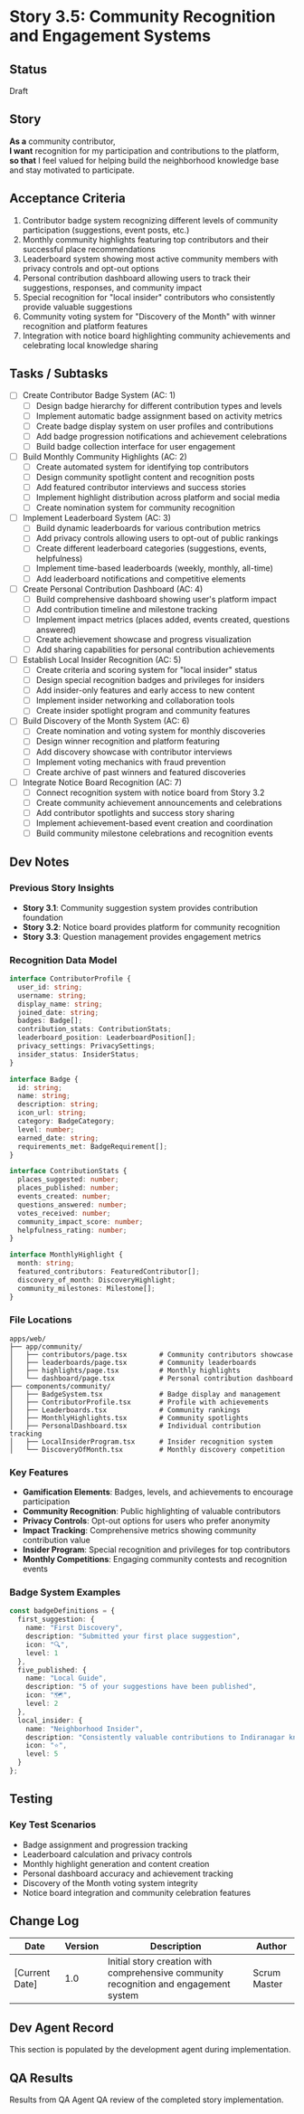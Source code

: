# Story 3.5: Community Recognition and Engagement Systems

## Status
Draft

## Story
**As a** community contributor,  
**I want** recognition for my participation and contributions to the platform,  
**so that** I feel valued for helping build the neighborhood knowledge base and stay motivated to participate.

## Acceptance Criteria

1. Contributor badge system recognizing different levels of community participation (suggestions, event posts, etc.)
2. Monthly community highlights featuring top contributors and their successful place recommendations
3. Leaderboard system showing most active community members with privacy controls and opt-out options
4. Personal contribution dashboard allowing users to track their suggestions, responses, and community impact
5. Special recognition for "local insider" contributors who consistently provide valuable suggestions
6. Community voting system for "Discovery of the Month" with winner recognition and platform features
7. Integration with notice board highlighting community achievements and celebrating local knowledge sharing

## Tasks / Subtasks

- [ ] Create Contributor Badge System (AC: 1)
  - [ ] Design badge hierarchy for different contribution types and levels
  - [ ] Implement automatic badge assignment based on activity metrics
  - [ ] Create badge display system on user profiles and contributions
  - [ ] Add badge progression notifications and achievement celebrations
  - [ ] Build badge collection interface for user engagement

- [ ] Build Monthly Community Highlights (AC: 2)
  - [ ] Create automated system for identifying top contributors
  - [ ] Design community spotlight content and recognition posts
  - [ ] Add featured contributor interviews and success stories
  - [ ] Implement highlight distribution across platform and social media
  - [ ] Create nomination system for community recognition

- [ ] Implement Leaderboard System (AC: 3)
  - [ ] Build dynamic leaderboards for various contribution metrics
  - [ ] Add privacy controls allowing users to opt-out of public rankings
  - [ ] Create different leaderboard categories (suggestions, events, helpfulness)
  - [ ] Implement time-based leaderboards (weekly, monthly, all-time)
  - [ ] Add leaderboard notifications and competitive elements

- [ ] Create Personal Contribution Dashboard (AC: 4)
  - [ ] Build comprehensive dashboard showing user's platform impact
  - [ ] Add contribution timeline and milestone tracking
  - [ ] Implement impact metrics (places added, events created, questions answered)
  - [ ] Create achievement showcase and progress visualization
  - [ ] Add sharing capabilities for personal contribution achievements

- [ ] Establish Local Insider Recognition (AC: 5)
  - [ ] Create criteria and scoring system for "local insider" status
  - [ ] Design special recognition badges and privileges for insiders
  - [ ] Add insider-only features and early access to new content
  - [ ] Implement insider networking and collaboration tools
  - [ ] Create insider spotlight program and community features

- [ ] Build Discovery of the Month System (AC: 6)
  - [ ] Create nomination and voting system for monthly discoveries
  - [ ] Design winner recognition and platform featuring
  - [ ] Add discovery showcase with contributor interviews
  - [ ] Implement voting mechanics with fraud prevention
  - [ ] Create archive of past winners and featured discoveries

- [ ] Integrate Notice Board Recognition (AC: 7)
  - [ ] Connect recognition system with notice board from Story 3.2
  - [ ] Create community achievement announcements and celebrations
  - [ ] Add contributor spotlights and success story sharing
  - [ ] Implement achievement-based event creation and coordination
  - [ ] Build community milestone celebrations and recognition events

## Dev Notes

### Previous Story Insights
- **Story 3.1**: Community suggestion system provides contribution foundation
- **Story 3.2**: Notice board provides platform for community recognition
- **Story 3.3**: Question management provides engagement metrics

### Recognition Data Model
```typescript
interface ContributorProfile {
  user_id: string;
  username: string;
  display_name: string;
  joined_date: string;
  badges: Badge[];
  contribution_stats: ContributionStats;
  leaderboard_position: LeaderboardPosition[];
  privacy_settings: PrivacySettings;
  insider_status: InsiderStatus;
}

interface Badge {
  id: string;
  name: string;
  description: string;
  icon_url: string;
  category: BadgeCategory;
  level: number;
  earned_date: string;
  requirements_met: BadgeRequirement[];
}

interface ContributionStats {
  places_suggested: number;
  places_published: number;
  events_created: number;
  questions_answered: number;
  votes_received: number;
  community_impact_score: number;
  helpfulness_rating: number;
}

interface MonthlyHighlight {
  month: string;
  featured_contributors: FeaturedContributor[];
  discovery_of_month: DiscoveryHighlight;
  community_milestones: Milestone[];
}
```

### File Locations
```
apps/web/
├── app/community/
│   ├── contributors/page.tsx        # Community contributors showcase
│   ├── leaderboards/page.tsx        # Community leaderboards
│   ├── highlights/page.tsx          # Monthly highlights
│   └── dashboard/page.tsx           # Personal contribution dashboard
├── components/community/
│   ├── BadgeSystem.tsx              # Badge display and management
│   ├── ContributorProfile.tsx       # Profile with achievements
│   ├── Leaderboards.tsx             # Community rankings
│   ├── MonthlyHighlights.tsx        # Community spotlights
│   ├── PersonalDashboard.tsx        # Individual contribution tracking
│   ├── LocalInsiderProgram.tsx      # Insider recognition system
│   └── DiscoveryOfMonth.tsx         # Monthly discovery competition
```

### Key Features
- **Gamification Elements**: Badges, levels, and achievements to encourage participation
- **Community Recognition**: Public highlighting of valuable contributors
- **Privacy Controls**: Opt-out options for users who prefer anonymity
- **Impact Tracking**: Comprehensive metrics showing community contribution value
- **Insider Program**: Special recognition and privileges for top contributors
- **Monthly Competitions**: Engaging community contests and recognition events

### Badge System Examples
```typescript
const badgeDefinitions = {
  first_suggestion: {
    name: "First Discovery",
    description: "Submitted your first place suggestion",
    icon: "🔍",
    level: 1
  },
  five_published: {
    name: "Local Guide",
    description: "5 of your suggestions have been published",
    icon: "🗺️",
    level: 2
  },
  local_insider: {
    name: "Neighborhood Insider",
    description: "Consistently valuable contributions to Indiranagar knowledge",
    icon: "⭐",
    level: 5
  }
};
```

## Testing

### Key Test Scenarios
- Badge assignment and progression tracking
- Leaderboard calculation and privacy controls
- Monthly highlight generation and content creation
- Personal dashboard accuracy and achievement tracking
- Discovery of the Month voting system integrity
- Notice board integration and community celebration features

## Change Log

| Date | Version | Description | Author |
|------|---------|-------------|---------|
| [Current Date] | 1.0 | Initial story creation with comprehensive community recognition and engagement system | Scrum Master |

## Dev Agent Record

This section is populated by the development agent during implementation.

## QA Results

Results from QA Agent QA review of the completed story implementation.